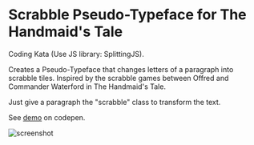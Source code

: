 # Scrabble Pseudo-Typeface for The Handmaid's Tale

Coding Kata (Use JS library: SplittingJS).

Creates a Pseudo-Typeface that changes letters of a paragraph into scrabble tiles. Inspired by the scrabble games between Offred and Commander Waterford in The Handmaid's Tale.

Just give a paragraph the "scrabble" class to transform the text.

See [demo](https://codepen.io/robjoeol/full/dyyxgRZ) on codepen.

![screenshot](screenshot.png)
